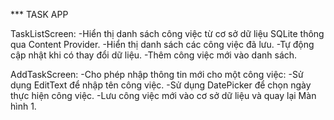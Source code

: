  *** TASK APP
 
TaskListScreen:
-Hiển thị danh sách công việc từ cơ sở dữ liệu SQLite thông qua Content Provider.
-Hiển thị danh sách các công việc đã lưu.
-Tự động cập nhật khi có thay đổi dữ liệu.
-Thêm công việc mới vào danh sách.

AddTaskScreen:
-Cho phép nhập thông tin mới cho một công việc:
-Sử dụng EditText để nhập tên công việc.
-Sử dụng DatePicker để chọn ngày thực hiện công việc.
-Lưu công việc mới vào cơ sở dữ liệu và quay lại Màn hình 1.

